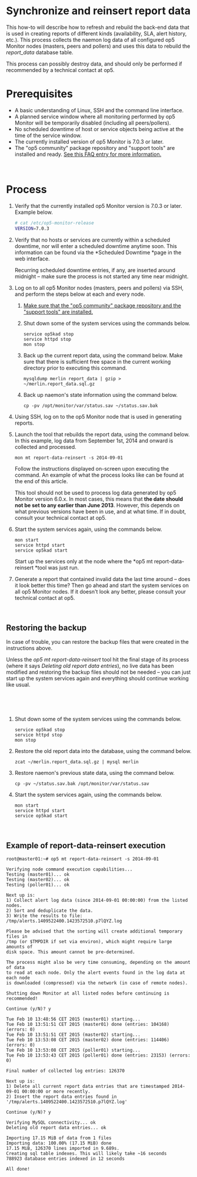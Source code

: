 # Synchronize and reinsert report data

This how-to will describe how to refresh and rebuild the back-end data that is used in creating reports of different kinds (availability, SLA, alert history, etc.). This process collects the naemon log data of all configured op5 Monitor nodes (masters, peers and pollers) and uses this data to rebuild the *report\_data* database table.

This process can possibly destroy data, and should only be performed if recommended by a technical contact at op5.

# Prerequisites

-   A basic understanding of Linux, SSH and the command line interface.
-   A planned service window where all monitoring performed by op5 Monitor will be temporarily disabled (including all peers/pollers).
-   No scheduled downtime of host or service objects being active at the time of the service window.
-   The currently installed version of op5 Monitor is 7.0.3 or later.
-   The "op5 community" package repository and "support tools" are installed and ready. [See this FAQ entry for more information.](https://kb.op5.com/display/FAQ/Installing+the+op5+community+repository+and+support+tools)

 

# Process

1.  Verify that the currently installed op5 Monitor version is 7.0.3 or later. Example below.

    ``` {.bash data-syntaxhighlighter-params="brush: bash; gutter: false; theme: Confluence" data-theme="Confluence" style="brush: bash; gutter: false; theme: Confluence"}
    # cat /etc/op5-monitor-release
    VERSION=7.0.3
    ```

2.  Verify that no hosts or services are currently within a scheduled downtime, nor will enter a scheduled downtime anytime soon. This information can be found via the *Scheduled Downtime *page in the web interface.

    Recurring scheduled downtime entries, if any, are inserted around midnight – make sure the process is not started any time near midnight.

3.  Log on to all op5 Monitor nodes (masters, peers and pollers) via SSH, and perform the steps below at each and every node.
     

    1.  [Make sure that the "op5 community" package repository and the "support tools" are installed.](https://kb.op5.com/display/FAQ/Installing+the+op5+community+repository+and+support+tools)

    2.  Shut down some of the system services using the commands below.

        ``` {.text data-syntaxhighlighter-params="brush: text; gutter: false; theme: Confluence" data-theme="Confluence" style="brush: text; gutter: false; theme: Confluence"}
        service op5kad stop
        service httpd stop
        mon stop
        ```

    3.  Back up the current report data, using the command below. Make sure that there is sufficient free space in the current working directory prior to executing this command.

        ``` {.text data-syntaxhighlighter-params="brush: text; gutter: false; theme: Confluence" data-theme="Confluence" style="brush: text; gutter: false; theme: Confluence"}
        mysqldump merlin report_data | gzip > ~/merlin.report_data.sql.gz
        ```

    4.  Back up naemon's state information using the command below.

        ``` {.text data-syntaxhighlighter-params="brush: text; gutter: false; theme: Confluence" data-theme="Confluence" style="brush: text; gutter: false; theme: Confluence"}
        cp -pv /opt/monitor/var/status.sav ~/status.sav.bak
        ```

4.  Using SSH, log on to the op5 Monitor node that is used in generating reports.
     
5.  Launch the tool that rebuilds the report data, using the command below. In this example, log data from September 1st, 2014 and onward is collected and processed.

    ``` {.text data-syntaxhighlighter-params="brush: text; gutter: false; theme: Confluence" data-theme="Confluence" style="brush: text; gutter: false; theme: Confluence"}
    mon mt report-data-reinsert -s 2014-09-01 
    ```

    Follow the instructions displayed on-screen upon executing the command. An example of what the process looks like can be found at the end of this article.

    This tool should not be used to process log data generated by op5 Monitor version 6.0.x. In most cases, this means that **the date should not be set to any earlier than June 2013**. However, this depends on what previous versions have been in use, and at what time. If in doubt, consult your technical contact at op5.

6.  Start the system services again, using the commands below.

    ``` {.text data-syntaxhighlighter-params="brush: text; gutter: false; theme: Confluence" data-theme="Confluence" style="brush: text; gutter: false; theme: Confluence"}
    mon start
    service httpd start
    service op5kad start
    ```

    Start up the services only at the node where the *op5 mt report-data-reinsert *tool was just run.

7.  Generate a report that contained invalid data the last time around – does it look better this time? Then go ahead and start the system services on all op5 Monitor nodes. If it doesn't look any better, please consult your technical contact at op5.

 

## Restoring the backup

In case of trouble, you can restore the backup files that were created in the instructions above.

Unless the *op5 mt report-data-reinsert* tool hit the final stage of its process (where it says *Deleting old report data entries*), no live data has been modified and restoring the backup files should not be needed – you can just start up the system services again and everything should continue working like usual.

 

 

1.  Shut down some of the system services using the commands below.

    ``` {.text data-syntaxhighlighter-params="brush: text; gutter: false; theme: Confluence" data-theme="Confluence" style="brush: text; gutter: false; theme: Confluence"}
    service op5kad stop
    service httpd stop
    mon stop
    ```

2.  Restore the old report data into the database, using the command below.

    ``` {.text data-syntaxhighlighter-params="brush: text; gutter: false; theme: Confluence" data-theme="Confluence" style="brush: text; gutter: false; theme: Confluence"}
    zcat ~/merlin.report_data.sql.gz | mysql merlin
    ```

3.  Restore naemon's previous state data, using the command below.

    ``` {.text data-syntaxhighlighter-params="brush: text; gutter: false; theme: Confluence" data-theme="Confluence" style="brush: text; gutter: false; theme: Confluence"}
    cp -pv ~/status.sav.bak /opt/monitor/var/status.sav
    ```

4.  Start the system services again, using the commands below.

    ``` {.text data-syntaxhighlighter-params="brush: text; gutter: false; theme: Confluence" data-theme="Confluence" style="brush: text; gutter: false; theme: Confluence"}
    mon start
    service httpd start
    service op5kad start
    ```

 

## Example of report-data-reinsert execution

``` {.text data-syntaxhighlighter-params="brush: text; gutter: false; theme: Confluence" data-theme="Confluence" style="brush: text; gutter: false; theme: Confluence"}
root@master01:~# op5 mt report-data-reinsert -s 2014-09-01

Verifying node command execution capabilities...
Testing (master01)... ok
Testing (master02)... ok
Testing (poller01)... ok

Next up is:
1) Collect alert log data (since 2014-09-01 00:00:00) from the listed nodes.
2) Sort and deduplicate the data.
3) Write the results to file: /tmp/alerts.1409522400.1423572510.p7lQYZ.log

Please be advised that the sorting will create additional temporary files in
/tmp (or $TMPDIR if set via environ), which might require large amounts of
disk space. This amount cannot be pre-determined.

The process might also be very time consuming, depending on the amount of data
to read at each node. Only the alert events found in the log data at each node
is downloaded (compressed) via the network (in case of remote nodes).

Shutting down Monitor at all listed nodes before continuing is recommended!

Continue (y/N)? y

Tue Feb 10 13:48:56 CET 2015 (master01) starting...
Tue Feb 10 13:51:51 CET 2015 (master01) done (entries: 104168) (errors: 0)
Tue Feb 10 13:51:51 CET 2015 (master02) starting...
Tue Feb 10 13:53:08 CET 2015 (master02) done (entries: 114406) (errors: 0)
Tue Feb 10 13:53:08 CET 2015 (poller01) starting...
Tue Feb 10 13:53:43 CET 2015 (poller01) done (entries: 23153) (errors: 0)

Final number of collected log entries: 126370

Next up is:
1) Delete all current report data entries that are timestamped 2014-09-01 00:00:00 or more recently.
2) Insert the report data entries found in '/tmp/alerts.1409522400.1423572510.p7lQYZ.log'

Continue (y/N)? y

Verifying MySQL connectivity... ok
Deleting old report data entries... ok

Importing 17.15 MiB of data from 1 files
Importing data: 100.00% (17.15 MiB) done
17.15 MiB, 126370 lines imported in 9.689s.
Creating sql table indexes. This will likely take ~16 seconds
788923 database entries indexed in 12 seconds

All done!
```
